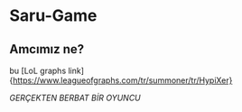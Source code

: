 # Saru-Game 

## Amcımız ne?

bu [LoL graphs link]{https://www.leagueofgraphs.com/tr/summoner/tr/HypiXer}

*GERÇEKTEN BERBAT BİR OYUNCU*
